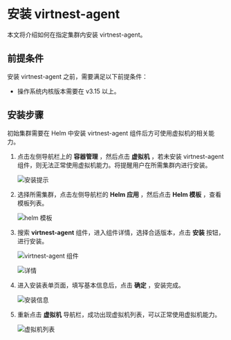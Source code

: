 # 安装 virtnest-agent

本文将介绍如何在指定集群内安装 virtnest-agent。

## 前提条件

安装 virtnest-agent 之前，需要满足以下前提条件：

- 操作系统内核版本需要在 v3.15 以上。

## 安装步骤

初始集群需要在 Helm 中安装 virtnest-agent 组件后方可使用虚拟机的相关能力。

1. 点击左侧导航栏上的 __容器管理__ ，然后点击 __虚拟机__ ，若未安装 virtnest-agent 组件，则无法正常使用虚拟机能力。将提醒用户在所需集群内进行安装。

    ![安装提示](https://docs.daocloud.io/daocloud-docs-images/docs/zh/docs/virtnest/images/virtnest001.png)

2. 选择所需集群，点击左侧导航栏的 __Helm 应用__ ，然后点击 __Helm 模板__ ，查看模板列表。

    ![helm 模板](https://docs.daocloud.io/daocloud-docs-images/docs/zh/docs/virtnest/images/virtnest002.png)

3. 搜索 __virtnest-agent__ 组件，进入组件详情，选择合适版本，点击 __安装__ 按钮，进行安装。

    ![virtnest-agent 组件](https://docs.daocloud.io/daocloud-docs-images/docs/zh/docs/virtnest/images/virtnest003.png)

    ![详情](https://docs.daocloud.io/daocloud-docs-images/docs/zh/docs/virtnest/images/virtnest004.png)

4. 进入安装表单页面，填写基本信息后，点击 __确定__ ，安装完成。

    ![安装信息](https://docs.daocloud.io/daocloud-docs-images/docs/zh/docs/virtnest/images/virtnest005.png)

5. 重新点击 __虚拟机__ 导航栏，成功出现虚拟机列表，可以正常使用虚拟机能力。

    ![虚拟机列表](https://docs.daocloud.io/daocloud-docs-images/docs/zh/docs/virtnest/images/virtnest006.png)
